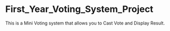 # First_Year_Voting_System_Project
This is a Mini Voting system that allows you to Cast Vote and Display Result. 
